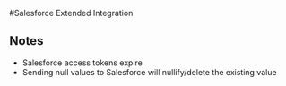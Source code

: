 #Salesforce Extended Integration
## Notes
* Salesforce access tokens expire
* Sending null values to Salesforce will nullify/delete the existing value